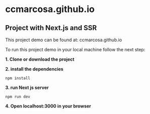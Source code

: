 # ccmarcosa.github.io
Project with Next.js and SSR
---

This project demo can be found at:
ccmarcosa.github.io

To run this project demo in your local machine follow the next step:

**1. Clone or download the project**

**2. install the dependencies**
```
npm install
```
**3. run Next js server**
```
npm run dev
```
**4. Open localhost:3000 in your browser**


